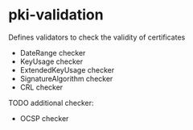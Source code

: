pki-validation
==============

Defines validators to check the validity of certificates

- DateRange checker
- KeyUsage checker
- ExtendedKeyUsage checker
- SignatureAlgorithm checker
- CRL checker

TODO additional checker:
- OCSP checker
